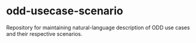 # odd-usecase-scenario
Repository for maintaining natural-language description of ODD use cases and their respective scenarios.
